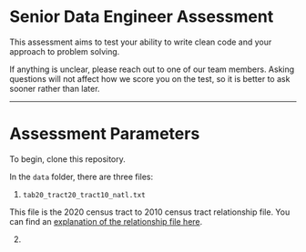 # Senior Data Engineer Assessment

This assessment aims to test your ability to write clean code and your approach to problem solving.

If anything is unclear, please reach out to one of our team members. Asking questions will not affect how we score you on the test, so it is better to ask sooner rather than later.

----  

# Assessment Parameters

To begin, clone this repository.

In the `data` folder, there are three files:

1) `tab20_tract20_tract10_natl.txt`

This file is the 2020 census tract to 2010 census tract relationship file. You can find an [explanation of the relationship file here](https://www2.census.gov/geo/pdfs/maps-data/data/rel2020/tract/explanation_tab20_tract20_tract10.pdf).

2) 